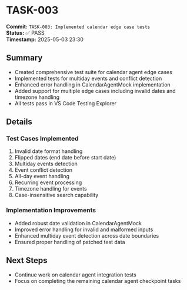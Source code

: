 # TASK-003

**Commit:** `TASK-003: Implemented calendar edge case tests`  
**Status:** ✅ PASS  
**Timestamp:** 2025-05-03 23:30

## Summary
- Created comprehensive test suite for calendar agent edge cases
- Implemented tests for multiday events and conflict detection
- Enhanced error handling in CalendarAgentMock implementation
- Added support for multiple edge cases including invalid dates and timezone handling
- All tests pass in VS Code Testing Explorer

## Details

### Test Cases Implemented
1. Invalid date format handling
2. Flipped dates (end date before start date)
3. Multiday events detection
4. Event conflict detection
5. All-day event handling
6. Recurring event processing
7. Timezone handling for events
8. Case-insensitive search capability

### Implementation Improvements
- Added robust date validation in CalendarAgentMock
- Improved error handling for invalid and malformed inputs
- Enhanced multiday event detection across date boundaries
- Ensured proper handling of patched test data

## Next Steps
- Continue work on calendar agent integration tests
- Focus on completing the remaining calendar agent checkpoint tasks